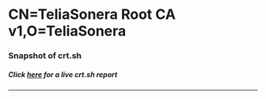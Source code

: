 # CN=TeliaSonera Root CA v1,O=TeliaSonera
### Snapshot of crt.sh
##### Click [here](https://crt.sh/?q=Serial_D76A8BC5050900A19B445C8728CCA636) for a live crt.sh report

---
